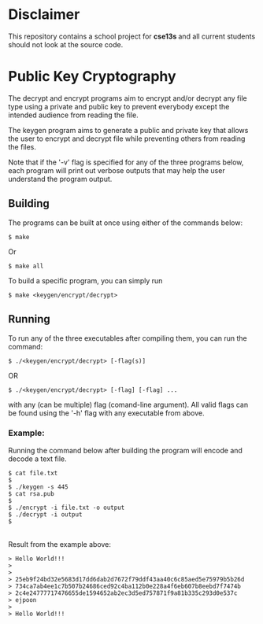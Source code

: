 # Disclaimer
This repository contains a school project for <strong> cse13s </strong> and all current students should not look at the source code.

# Public Key Cryptography
The decrypt and encrypt programs aim to encrypt and/or decrypt any file type using a private and public key to prevent
everybody except the intended audience from reading the file.

The keygen program aims to generate a public and private key that allows the user to encrypt and decrypt file while
preventing others from reading the files.

Note that if the '-v' flag is specified for any of the three programs below, each program will print out verbose outputs
that may help the user understand the program output.

## Building 
The programs can be built at once using either of the commands below:
```
$ make 
```
Or 
```
$ make all
```


To build a specific program, you can simply run
```
$ make <keygen/encrypt/decrypt>
```

## Running

To run any of the three executables after compiling them, you can run the command:
```
$ ./<keygen/encrypt/decrypt> [-flag(s)]
```
OR
```
$ ./<keygen/encrypt/decrypt> [-flag] [-flag] ...
```
with any (can be multiple) flag (comand-line argument). All valid flags can be found using the '-h' flag with any executable from above.


### Example:
Running the command below after building the program will encode and \
decode a text file.
```
$ cat file.txt
$
$ ./keygen -s 445
$ cat rsa.pub
$
$ ./encrypt -i file.txt -o output
$ ./decrypt -i output
$
```
\
Result from the example above:
```
> Hello World!!!
>
>
> 25eb9f24bd32e5683d17dd6dab2d7672f79ddf43aa40c6c85aed5e75979b5b26d
> 734ca7ab4ee1c7b507b24686ced92c4ba112b0e228a4f6eb607b8eebd7f7474b
> 2c4e24777717476655de1594652ab2ec3d5ed757871f9a81b335c293d0e537c
> ejpoon
>
> Hello World!!!
```
